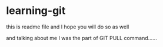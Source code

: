 # learning-git

this is readme file and I hope you will do so as well


and talking about me I was the part of GIT PULL command......
